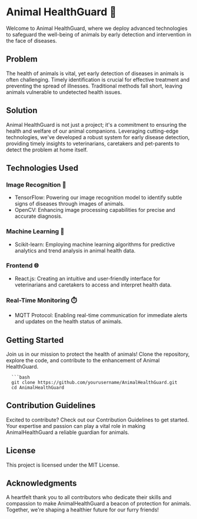 # Animal HealthGuard 🐾

Welcome to Animal HealthGuard, where we deploy advanced technologies to safeguard the well-being of animals by early detection and intervention in the face of diseases.

## Problem

The health of animals is vital, yet early detection of diseases in animals is often challenging. Timely identification is crucial for effective treatment and preventing the spread of illnesses. Traditional methods fall short, leaving animals vulnerable to undetected health issues.

## Solution

Animal HealthGuard is not just a project; it's a commitment to ensuring the health and welfare of our animal companions. Leveraging cutting-edge technologies, we've developed a robust system for early disease detection, providing timely insights to veterinarians, caretakers and pet-parents to detect the problem at home itself.

## Technologies Used

### Image Recognition 📸
- TensorFlow: Powering our image recognition model to identify subtle signs of diseases through images of animals.
- OpenCV: Enhancing image processing capabilities for precise and accurate diagnosis.

### Machine Learning 🤖
- Scikit-learn: Employing machine learning algorithms for predictive analytics and trend analysis in animal health data.

### Frontend 🌐
- React.js: Creating an intuitive and user-friendly interface for veterinarians and caretakers to access and interpret health data.

### Real-Time Monitoring ⏱️
- MQTT Protocol: Enabling real-time communication for immediate alerts and updates on the health status of animals.

## Getting Started

Join us in our mission to protect the health of animals! Clone the repository, explore the code, and contribute to the enhancement of Animal HealthGuard.

      ```bash
      git clone https://github.com/yourusername/AnimalHealthGuard.git
      cd AnimalHealthGuard

## Contribution Guidelines
Excited to contribute? Check out our Contribution Guidelines to get started. Your expertise and passion can play a vital role in making AnimalHealthGuard a reliable guardian for animals.

## License
This project is licensed under the MIT License.

## Acknowledgments
A heartfelt thank you to all contributors who dedicate their skills and compassion to make AnimalHealthGuard a beacon of protection for animals. Together, we're shaping a healthier future for our furry friends!

